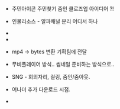 


- 주민아이콘 주민찾기 줌인 클로즈업 아이디어 ?!
- 인물리소스 - 알파채널 분리 어디서 하나
-  
- 
- mp4 -> bytes 변환  기획팀에 전달
- 무비플레이어 방식.. 썸네일 준비하는 방식으로..



- SNG - 회의자리, 컬링, 줌인/줌아웃.
- 어나더 추가 다운로드 시점.
- 